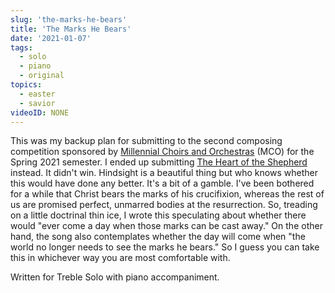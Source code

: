 ```yaml
---
slug: 'the-marks-he-bears'
title: 'The Marks He Bears'
date: '2021-01-07'
tags:
  - solo
  - piano
  - original
topics:
  - easter
  - savior
videoID: NONE
---
```


This was my backup plan for submitting to the second composing competition sponsored by [Millennial Choirs and Orchestras](https://millennial.org) (MCO) for the Spring 2021 semester. I ended up submitting [The Heart of the Shepherd](https://hymnsoftheheart.com/composition/the-heart-of-the-shepherd) instead. It didn't win. Hindsight is a beautiful thing but who knows whether this would have done any better.  It's a bit of a gamble. I've been bothered for a while that Christ bears the marks of his crucifixion, whereas the rest of us are promised perfect, unmarred bodies at the resurrection. So, treading on a little doctrinal thin ice, I wrote this speculating about whether there would "ever come a day when those marks can be cast away." On the other hand, the song also contemplates whether the day will come when "the world no longer needs to see the marks he bears."  So I guess you can take this in whichever way you are most comfortable with.

Written for Treble Solo with piano accompaniment.
